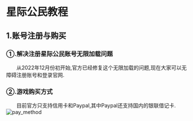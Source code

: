 # 星际公民教程

## 1.账号注册与购买
### ①.解决注册星际公民账号无限加载问题
&emsp;&emsp;从2022年12月份初开始,官方已经修复这个无限加载的问题,现在大家可以无障碍注册账号和登录官网.
### ②.游戏购买方式  
&emsp;&emsp;目前官方只支持信用卡和Paypal,其中Paypal还支持国内的银联借记卡.
![pay_method](/images/tutorial/pay_game/pay_method.jpg)
